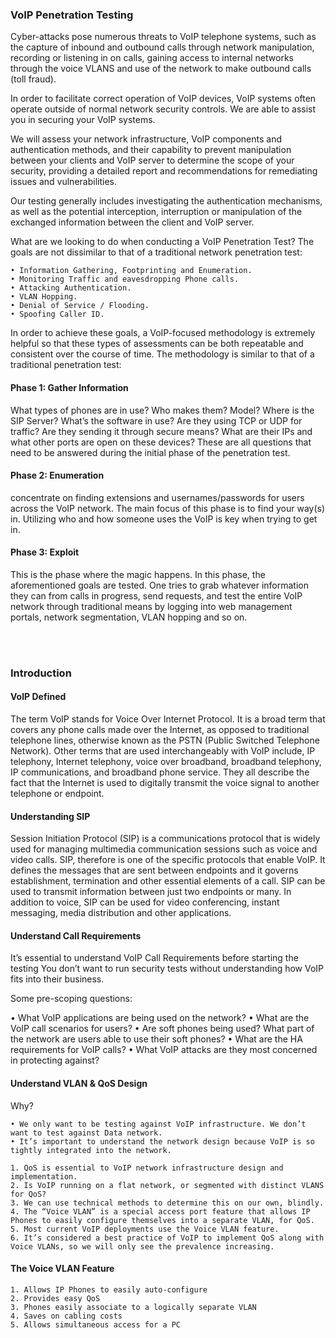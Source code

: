 ### VoIP Penetration Testing

Cyber-attacks pose numerous threats to VoIP telephone systems, such as the capture of inbound and outbound calls through network manipulation, recording or listening in on calls, gaining access to internal networks through the voice VLANS and use of the network to make outbound calls (toll fraud).

In order to facilitate correct operation of VoIP devices, VoIP systems often operate outside of normal network security controls. We are able to assist you in securing your VoIP systems.

We will assess your network infrastructure, VoIP components and authentication methods, and their capability to prevent manipulation between your clients and VoIP server to determine the scope of your security, providing a detailed report and recommendations for remediating issues and vulnerabilities.

Our testing generally includes investigating the authentication mechanisms, as well as the potential interception, interruption or manipulation of the exchanged information between the client and VoIP server.

What are we looking to do when conducting a VoIP Penetration Test? The goals are not dissimilar to that of a traditional network penetration test:

	• Information Gathering, Footprinting and Enumeration.
	• Monitoring Traffic and eavesdropping Phone calls.
	• Attacking Authentication.
	• VLAN Hopping.
	• Denial of Service / Flooding.
	• Spoofing Caller ID.

In order to achieve these goals, a VoIP-focused methodology is extremely helpful so that these types of assessments can be both repeatable and consistent over the course of time. The methodology is similar to that of a traditional penetration test:

#### Phase 1: Gather Information

What types of phones are in use? Who makes them? Model? Where is the SIP Server? What’s the software in use? Are they using TCP or UDP for traffic? Are they sending it through secure means? What are their IPs and what other ports are open on these devices? These are all questions that need to be answered during the initial phase of the penetration test.

#### Phase 2: Enumeration

concentrate on finding extensions and usernames/passwords for users across the VoIP network. The main focus of this phase is to find your way(s) in. Utilizing who and how someone uses the VoIP is key when trying to get in.

#### Phase 3: Exploit

This is the phase where the magic happens. In this phase, the aforementioned goals are tested. One tries to grab whatever information they can from calls in progress, send requests, and test the entire VoIP network through traditional means by logging into web management portals, network segmentation, VLAN hopping and so on.


<br><br>

### Introduction

#### VoIP Defined
The term VoIP stands for Voice Over Internet Protocol.  It is a broad term that covers any phone calls made over the Internet, as opposed to traditional telephone lines, otherwise known as the PSTN (Public Switched Telephone Network). Other terms that are used interchangeably with VoIP include, IP telephony, Internet telephony, voice over broadband, broadband telephony, IP communications, and broadband phone service. They all describe the fact that the Internet is used to digitally transmit the voice signal to another telephone or endpoint.



#### Understanding SIP
Session Initiation Protocol (SIP) is a communications protocol that is widely used for managing multimedia communication sessions such as voice and video calls.  SIP, therefore is one of the specific protocols that enable VoIP.   It defines the messages that are sent between endpoints and it governs establishment, termination and other essential elements of a call. SIP can be used to transmit information between just two endpoints or many.  In addition to voice, SIP can be used for video conferencing, instant messaging, media distribution and other applications.



#### Understand Call Requirements

It’s essential to understand VoIP Call Requirements before starting the testing You don’t want to run security tests without understanding how VoIP fits into their business.

 Some pre-scoping questions:

• What VoIP applications are being used on the network?
• What are the VoIP call scenarios for users?
• Are soft phones being used? What part of the network are users able to use their soft phones?
• What are the HA requirements for VoIP calls?
• What VoIP attacks are they most concerned in protecting against?




#### Understand VLAN & QoS Design

Why?

	• We only want to be testing against VoIP infrastructure. We don’t want to test against Data network.
	• It’s important to understand the network design because VoIP is so tightly integrated into the network.

	1. QoS is essential to VoIP network infrastructure design and implementation.
	2. Is VoIP running on a flat network, or segmented with distinct VLANS for QoS?
	3. We can use technical methods to determine this on our own, blindly.
	4. The “Voice VLAN” is a special access port feature that allows IP Phones to easily configure themselves into a separate VLAN, for QoS.
	5. Most current VoIP deployments use the Voice VLAN feature.
	6. It’s considered a best practice of VoIP to implement QoS along with Voice VLANs, so we will only see the prevalence increasing. 


#### The Voice VLAN Feature 

	1. Allows IP Phones to easily auto-configure
	2. Provides easy QoS
	3. Phones easily associate to a logically separate VLAN
	4. Saves on cabling costs
	5. Allows simultaneous access for a PC
